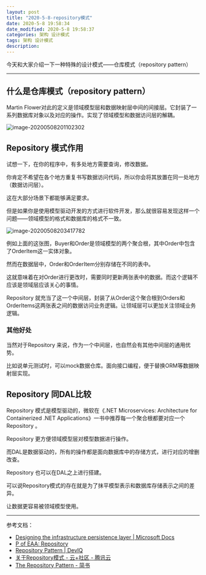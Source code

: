 ```yaml
---
layout: post
title: "2020-5-8-repository模式"
date: 2020-5-8 19:58:34
date_modified: 2020-5-8 19:58:37
categories: 架构 设计模式
tags: 架构 设计模式
description:
---
```


今天和大家介绍一下一种特殊的设计模式——仓库模式（repository pattern）

-----

## 什么是仓库模式（repository pattern）

Martin Flower对此的定义是领域模型层和数据映射层中间的间接层。它封装了一系列数据库对象以及对应的操作。实现了领域模型和数据访问层的解耦。

![image-20200508201102302](../media/image-20200508201102302.png)

## Repository 模式作用

试想一下，在你的程序中，有多处地方需要查询，修改数据。

你肯定不希望在各个地方重复书写数据访问代码，所以你会将其放置在同一处地方（数据访问层）。

这在大部分场景下都能够满足要求。

但是如果你是使用模型驱动开发的方式进行软件开发，那么就很容易发现这样一个问题——领域模型的格式和数据库的格式不一致。



![image-20200508203417782](../media/image-20200508203417782.png)

例如上面的这张图，Buyer和Order是领域模型的两个聚合根，其中Order中包含了OrderItem这一实体对象。

然而在数据层中，Order和OrderItem分别存储在不同的表中。

这就意味着在对Order进行更改时，需要同时更新两张表中的数据。而这个逻辑不应该是领域层应该关心的事情。

Repository 就充当了这一个中间层，封装了从Order这个聚合根到Orders和OrderItems这两张表之间的数据访问业务逻辑。让领域层可以更加关注领域业务逻辑。

### 其他好处

当然对于Repository 来说，作为一个中间层，也自然会有其他中间层的通用优势。

比如说单元测试时，可以mock数据仓库。面向接口编程，便于替换ORM等数据映射层实现。

## Repository 同DAL比较

Repository 模式是模型驱动的，微软在《.NET Microservices: Architecture for Containerized .NET Applications》一书中推荐每一个聚合根都要对应一个Repository 。

Repository 更方便领域模型层对模型数据进行操作。

而DAL是数据驱动的，所有的操作都是面向数据库中的存储方式，进行对应的增删改查。

Repository 也可以在DAL之上进行搭建。

可以说Repository模式的存在就是为了抹平模型表示和数据库存储表示之间的差异。

让数据更容易被领域模型使用。

---

参考文档：

-  [Designing the infrastructure persistence layer | Microsoft Docs](https://docs.microsoft.com/en-us/dotnet/architecture/microservices/microservice-ddd-cqrs-patterns/infrastructure-persistence-layer-design)
-  [P of EAA: Repository](https://martinfowler.com/eaaCatalog/repository.html)
-  [Repository Pattern | DevIQ](https://deviq.com/repository-pattern/)
-  [关于Repository模式 - 云+社区 - 腾讯云](https://cloud.tencent.com/developer/article/1343277)
-  [The Repository Pattern - 简书](https://www.jianshu.com/p/f97466245ed8)


